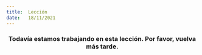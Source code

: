 ```yaml
---
title:  Lección
date:   18/11/2021
---
```


### <center>Todavía estamos trabajando en esta lección. Por favor, vuelva más tarde.</center>